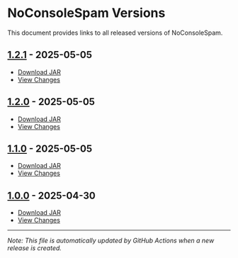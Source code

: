 # NoConsoleSpam Versions

This document provides links to all released versions of NoConsoleSpam.

## [1.2.1](https://github.com/yourusername/NoConsoleSpam/releases/tag/v1.2.1) - 2025-05-05

- [Download JAR](https://github.com/yourusername/NoConsoleSpam/releases/download/v1.2.1/noconsolespam-1.2.1.jar)
- [View Changes](https://github.com/yourusername/NoConsoleSpam/blob/main/CHANGES.md#1-2-1)

## [1.2.0](https://github.com/yourusername/NoConsoleSpam/releases/tag/v1.2.0) - 2025-05-05

- [Download JAR](https://github.com/yourusername/NoConsoleSpam/releases/download/v1.2.0/noconsolespam-1.2.0.jar)
- [View Changes](https://github.com/yourusername/NoConsoleSpam/blob/main/CHANGES.md#1-2-0)

## [1.1.0](https://github.com/yourusername/NoConsoleSpam/releases/tag/v1.1.0) - 2025-05-05

- [Download JAR](https://github.com/yourusername/NoConsoleSpam/releases/download/v1.1.0/noconsolespam-1.1.0.jar)
- [View Changes](https://github.com/yourusername/NoConsoleSpam/blob/main/CHANGES.md#1-1-0)

## [1.0.0](https://github.com/yourusername/NoConsoleSpam/releases/tag/v1.0.0) - 2025-04-30

- [Download JAR](https://github.com/yourusername/NoConsoleSpam/releases/download/v1.0.0/noconsolespam-1.0.0.jar)
- [View Changes](https://github.com/yourusername/NoConsoleSpam/blob/main/CHANGES.md#1-0-0)

---

*Note: This file is automatically updated by GitHub Actions when a new release is created.* 